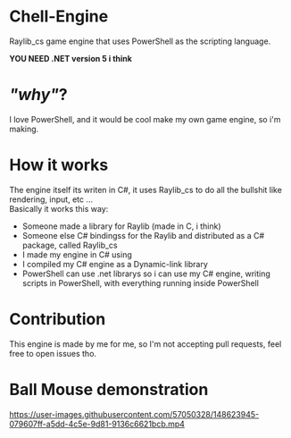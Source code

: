 # Chell-Engine
Raylib_cs game engine that uses PowerShell as the scripting language.

**YOU NEED .NET version 5 i think**

# *"why"*?

I love PowerShell, and it would be cool make my own game engine, so i'm making.

# How it works

The engine itself its writen in C#, it uses Raylib_cs to do all the bullshit like rendering, input, etc ...  
Basically it works this way:
- Someone made a library for Raylib (made in C, i think)
- Someone else C# bindingss for the Raylib and distributed as a C# package, called Raylib_cs
- I made my engine in C# using 
- I compiled my C# engine as a Dynamic-link library
- PowerShell can use .net librarys so i can use my C# engine, writing scripts in PowerShell, with everything running inside PowerShell

# Contribution

This engine is made by me for me, so I'm not accepting pull requests, feel free to open issues tho. 

# Ball Mouse demonstration

https://user-images.githubusercontent.com/57050328/148623945-079607ff-a5dd-4c5e-9d81-9136c6621bcb.mp4
